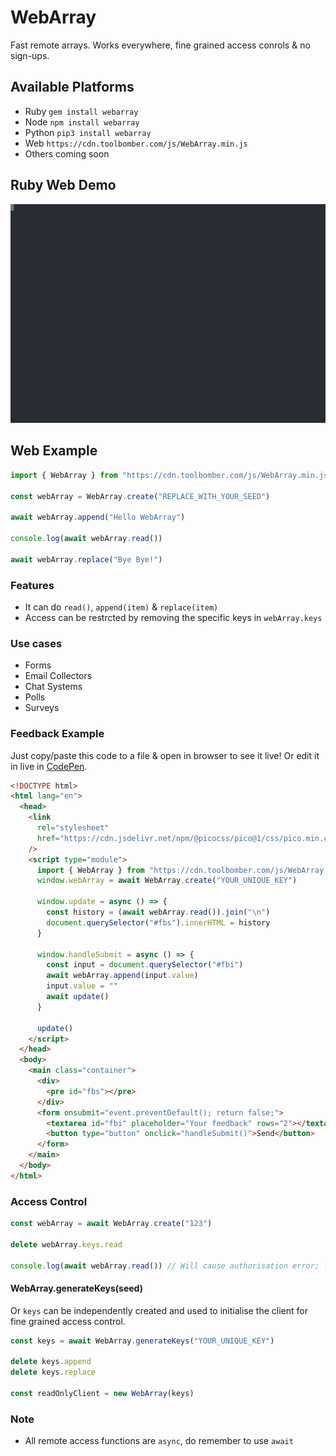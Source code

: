 # WebArray

Fast remote arrays. Works everywhere, fine grained access conrols & no sign-ups.

## Available Platforms

- Ruby `gem install webarray`
- Node `npm install webarray`
- Python `pip3 install webarray`
- Web `https://cdn.toolbomber.com/js/WebArray.min.js`
- Others coming soon

## Ruby Web Demo

![Ruby Demo](./ruby-demo.svg)

## Web Example

``` js
import { WebArray } from "https://cdn.toolbomber.com/js/WebArray.min.js"

const webArray = WebArray.create("REPLACE_WITH_YOUR_SEED")

await webArray.append("Hello WebArray")

console.log(await webArray.read())

await webArray.replace("Bye Bye!")
```

### Features

- It can do `read()`, `append(item)` & `replace(item)`
- Access can be restrcted by removing the specific keys in `webArray.keys`

### Use cases

- Forms
- Email Collectors
- Chat Systems
- Polls
- Surveys

### Feedback Example

Just copy/paste this code to a file & open in browser to see it live! Or edit it
in live in [CodePen](https://codepen.io/jikkuatwork/pen/KKreaMv?editors=1000).

``` html
<!DOCTYPE html>
<html lang="en">
  <head>
    <link
      rel="stylesheet"
      href="https://cdn.jsdelivr.net/npm/@picocss/pico@1/css/pico.min.css"
    />
    <script type="module">
      import { WebArray } from "https://cdn.toolbomber.com/js/WebArray.min.js"
      window.webArray = await WebArray.create("YOUR_UNIQUE_KEY")

      window.update = async () => {
        const history = (await webArray.read()).join("\n")
        document.querySelector("#fbs").innerHTML = history
      }

      window.handleSubmit = async () => {
        const input = document.querySelector("#fbi")
        await webArray.append(input.value)
        input.value = ""
        await update()
      }

      update()
    </script>
  </head>
  <body>
    <main class="container">
      <div>
        <pre id="fbs"></pre>
      </div>
      <form onsubmit="event.preventDefault(); return false;">
        <textarea id="fbi" placeholder="Your feedback" rows="2"></textarea>
        <button type="button" onclick="handleSubmit()">Send</button>
      </form>
    </main>
  </body>
</html>
```

### Access Control

``` js
const webArray = await WebArray.create("123")

delete webArray.keys.read

console.log(await webArray.read()) // Will cause authorisation error; likewise for other keys
```

#### WebArray.generateKeys(seed)

Or `keys` can be independently created and used to initialise the client for
fine grained access control.

``` js
const keys = await WebArray.generateKeys("YOUR_UNIQUE_KEY")

delete keys.append
delete keys.replace

const readOnlyClient = new WebArray(keys)
```

### Note

- All remote access functions are `async`, do remember to use `await`
